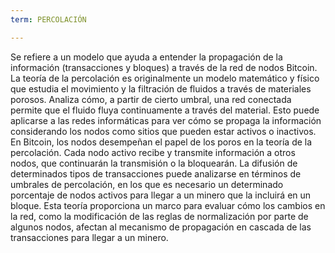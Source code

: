 ```yaml
---
term: PERCOLACIÓN

---
```

Se refiere a un modelo que ayuda a entender la propagación de la información (transacciones y bloques) a través de la red de nodos Bitcoin. La teoría de la percolación es originalmente un modelo matemático y físico que estudia el movimiento y la filtración de fluidos a través de materiales porosos. Analiza cómo, a partir de cierto umbral, una red conectada permite que el fluido fluya continuamente a través del material. Esto puede aplicarse a las redes informáticas para ver cómo se propaga la información considerando los nodos como sitios que pueden estar activos o inactivos. En Bitcoin, los nodos desempeñan el papel de los poros en la teoría de la percolación. Cada nodo activo recibe y transmite información a otros nodos, que continuarán la transmisión o la bloquearán. La difusión de determinados tipos de transacciones puede analizarse en términos de umbrales de percolación, en los que es necesario un determinado porcentaje de nodos activos para llegar a un minero que la incluirá en un bloque. Esta teoría proporciona un marco para evaluar cómo los cambios en la red, como la modificación de las reglas de normalización por parte de algunos nodos, afectan al mecanismo de propagación en cascada de las transacciones para llegar a un minero.